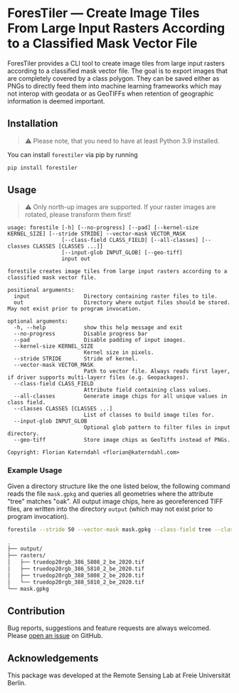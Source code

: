 # ForesTiler — Create Image Tiles From Large Input Rasters According to a Classified Mask Vector File

ForesTiler provides a CLI tool to create image tiles from large input rasters according to a classified mask vector file.
The goal is to export images that are completely covered by a class polygon.
They can be saved either as PNGs to directly feed them into machine learning frameworks which may not interop with geodata or
as GeoTIFFs when retention of geographic information is deemed important.

## Installation

> :warning: Please note, that you need to have at least Python 3.9 installed.

You can install `forestiler` via pip by running

```bash
pip install forestiler
```

## Usage

> :warning: Only north-up images are supported. If your raster images are rotated, please transform them first!

```
usage: forestile [-h] [--no-progress] [--pad] [--kernel-size KERNEL_SIZE] [--stride STRIDE] --vector-mask VECTOR_MASK 
                 [--class-field CLASS_FIELD] [--all-classes] [--classes CLASSES [CLASSES ...]]
                 [--input-glob INPUT_GLOB] [--geo-tiff]
                 input out

forestile creates image tiles from large input rasters according to a classified mask vector file.

positional arguments:
  input                 Directory containing raster files to tile.
  out                   Directory where output files should be stored. May not exist prior to program invocation.

optional arguments:
  -h, --help            show this help message and exit
  --no-progress         Disable progress bar
  --pad                 Disable padding of input images.
  --kernel-size KERNEL_SIZE
                        Kernel size in pixels.
  --stride STRIDE       Stride of kernel.
  --vector-mask VECTOR_MASK
                        Path to vector file. Always reads first layer, if driver supports multi-layerr files (e.g. Geopackages).
  --class-field CLASS_FIELD
                        Attribute field containing class values.
  --all-classes         Generate image chips for all unique values in class field.
  --classes CLASSES [CLASSES ...]
                        List of classes to build image tiles for.
  --input-glob INPUT_GLOB
                        Optional glob pattern to filter files in input directory.
  --geo-tiff            Store image chips as GeoTiffs instead of PNGs.

Copyright: Florian Katerndahl <florian@katerndahl.com>
```

### Example Usage

Given a directory structure like the one listed below, the following command reads the file `mask.gpkg` and queries all geometries where the attribute "tree" matches "oak".
All output image chips, here as georeferenced TIFF files, are written into the directory `output` (which may not exist prior to program invocation).

```bash
forestile --stride 50 --vector-mask mask.gpkg --class-field tree --classes --geo-tiff "oak" rasters/ output/
```

```bash
.
├── output/
├── rasters/
│   ├── truedop20rgb_386_5808_2_be_2020.tif
│   ├── truedop20rgb_386_5810_2_be_2020.tif
│   ├── truedop20rgb_388_5808_2_be_2020.tif
│   └── truedop20rgb_388_5810_2_be_2020.tif
└── mask.gpkg
```

## Contribution

Bug reports, suggestions and feature requests are always welcomed. Please [open an issue](https://github.com/Florian-Katerndahl/ForesTiler/issues) on GitHub.

## Acknowledgements

This package was developed at the Remote Sensing Lab at Freie Universität Berlin.

